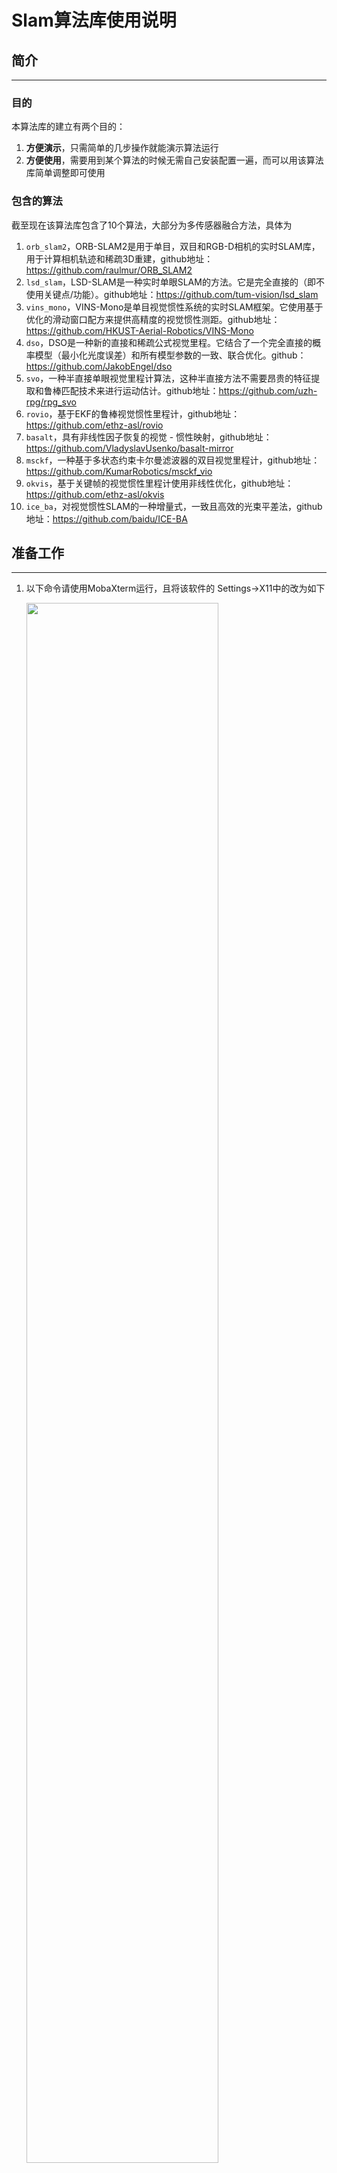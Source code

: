 # Slam算法库使用说明


## 简介

---

### 目的

本算法库的建立有两个目的：

1. **方便演示**，只需简单的几步操作就能演示算法运行
2. **方便使用**，需要用到某个算法的时候无需自己安装配置一遍，而可以用该算法库简单调整即可使用

### 包含的算法

截至现在该算法库包含了10个算法，大部分为多传感器融合方法，具体为

1. `orb_slam2`，ORB-SLAM2是用于单目，双目和RGB-D相机的实时SLAM库，用于计算相机轨迹和稀疏3D重建，github地址：https://github.com/raulmur/ORB_SLAM2
2. `lsd_slam`，LSD-SLAM是一种实时单眼SLAM的方法。它是完全直接的（即不使用关键点/功能）。github地址：https://github.com/tum-vision/lsd_slam
3. `vins_mono`，VINS-Mono是单目视觉惯性系统的实时SLAM框架。它使用基于优化的滑动窗口配方来提供高精度的视觉惯性测距。github地址：https://github.com/HKUST-Aerial-Robotics/VINS-Mono
4. `dso`，DSO是一种新的直接和稀疏公式视觉里程。它结合了一个完全直接的概率模型（最小化光度误差）和所有模型参数的一致、联合优化。github：https://github.com/JakobEngel/dso
5. `svo`，一种半直接单眼视觉里程计算法，这种半直接方法不需要昂贵的特征提取和鲁棒匹配技术来进行运动估计。github地址：https://github.com/uzh-rpg/rpg_svo
6. `rovio`，基于EKF的鲁棒视觉惯性里程计，github地址：https://github.com/ethz-asl/rovio
7. `basalt`，具有非线性因子恢复的视觉 - 惯性映射，github地址：https://github.com/VladyslavUsenko/basalt-mirror
8. `msckf`，一种基于多状态约束卡尔曼滤波器的双目视觉里程计，github地址：https://github.com/KumarRobotics/msckf_vio
9. `okvis`，基于关键帧的视觉惯性里程计使用非线性优化，github地址：https://github.com/ethz-asl/okvis
10. `ice_ba`，对视觉惯性SLAM的一种增量式，一致且高效的光束平差法，github地址：https://github.com/baidu/ICE-BA





## 准备工作

---

1. 以下命令请使用MobaXterm运行，且将该软件的 Settings->X11中的改为如下

   <img src="https://github.com/Fresh-Orange/slam_lib/raw/master/image/1565093034762.png" width="80%" height="80%" />
   

2. 输入命令`xclock`，若能看到一个时钟就没问题

3. 输入 `xhost +`，解除Xserver的访问限制

4. 脚本使用了两个python包---`argparse`和`pyqt5`，如果你所在的环境没有这两个包请先安装它们

5. **在任意一台服务器运行**

   1. 下载镜像

      ```bash
      docker pull freshorange/ros_slam_image:19-8-13
      docker pull freshorange/ros_slam_image:kinetic_19-8-13
      docker pull freshorange/no_ros_slam:basalt-v3
      ```
   
   2. 运行上述三个镜像，并将其中的`/root/setup_dataset.sh`中的数据集路径修改成该服务器能访问到的路径，之后保存为镜像，命令大概如下：
   
      ```
      docker run -it --name ros_slam_14 freshorange/ros_slam_image:19-8-13 /bin/bash
      (在容器中修改)vi /root/setup_dataset.sh
      docker commit ros_slam_14 freshorange/ros_slam_image:19-8-13
      
      docker run -it --name ros_slam_16 freshorange/ros_slam_image:kinetic_19-8-13 /bin/bash
      (在容器中修改)vi /root/setup_dataset.sh
      docker commit ros_slam_16 freshorange/ros_slam_image:kinetic_19-8-13
      
      docker run -it --name no_ros freshorange/no_ros_slam:basalt-v3 /bin/bash
      (在容器中修改)vi /root/setup_dataset.sh
      docker commit no_ros freshorange/no_ros_slam:basalt-v3
      ```
   
      
   
   3. 下载外层封装代码
   
      `git clone https://github.com/Fresh-Orange/slam_lib.git && cd slam_lib`





## 图形界面使用

---

运行`python3 slam_gui.py`，将看到下图的图形界面，选择一种算法并选择一个数据集之后点击运行即可。当需要关闭所有运行窗口时，只需要点击“终止运行”即可全部关闭

<img src="https://github.com/Fresh-Orange/slam_lib/raw/master/image/1565784936306.png" width="50%" height="50%" />



## 命令行方式使用

---

运行`python3 slam_cmd.py --help`将看到命令行运行的使用方法。

该脚本有三个参数：

`--algo`：要运行的算法

`--dataset`：算法要运行在哪个数据集上

`--algo_dataset`：仅用于查看某个特定算法支持的数据集

使用举例：

1. 查看`orb_slam`支持的数据集

   `python slam_cmd.py --algo_dataset orb_slam`

   输出为 `available datasets for orb_slam: ['tum', 'kitti', 'euroc']`

2. 运行LSD-slam

   `python3 slam_cmd.py --algo lsd_slam --dataset lsd_room`

   将会出现lsd-slam的运行界面



## 写给开发人员的使用方法

---

### 解开封装

上述脚本运行算法时存在3层封装，这里自上而下一层一层解开封装。

1. **python脚本层封装**

   **目的**：该层封装目的是简化不同算法不同数据集的调用方式，使得用户能够方便的选择想要运行的算法与数据集

   **实现**：

   - `slam_gui.py`使用`pyqt5`制作了简单的图形界面，用户点击选择算法(数据集)时记录下选择，点击运行时则调用下层封装
   - `slam_cmd.py`使用`argparse`实现了参数的传递，并通过一些判断逻辑确保用户的输入是可执行的，然后调用下层封装

   **调用下层**：

   主要是`slam_gui.py`和`slam_cmd.py`中的`docker_cmd`这个字符串，这个命令使用docker运行了一个特定的镜像并调用了其内部的脚本，以下述的命令为例，解析这个命令的含义

   ```bash
   docker run --env="DISPLAY"  \
                   --net=host  \
                   --volume="$HOME/.Xauthority:/root/.Xauthority:rw"  \
                   --env="QT_X11_NO_MITSHM=1" \
                   -v /tmp/.X11-unix:/tmp/.X11-unix:ro \
                   -it --rm --name slam_from_qt  \
                   -v /home:/out_home ros_slam_image:19-7-22  \
                    /bin/bash -c "/bin/bash /root/run_orb_slam.sh tum"
   ```

   `上述前五行的参数`：都是为了能在docker中正常显示图形界面而需要传递进去的参数

   `--name slam_from_qt`：赋予这个容器的名字，方便之后通过名字kill这个容器

   `-v /home:/out_home`：表示将本地的home目录挂载到docker容器中的out_home目录，这是为了在docker容器中能够访问到外部的数据集

   `ros_slam_image:19-7-22`：要运行的镜像，这里要运行的orb_slam就安装在这个镜像之中

   `/bin/bash -c "/bin/bash /root/run_orb_slam.sh tum"`：要在容器之中运行的命令，即在容器中运行`/bin/bash /root/run_orb_slam.sh tum`

   

   因此，这个命令的执行结果就是“**从某个镜像运行一个容器，这个容器拥有运行图形界面的能力，并在这个容器中运行一行命令**”

   

2. **docker层封装**

   **目的**：为了方便算法库的转移。可以轻松的将算法库迁移到另一台电脑中运行，而不需要重新部署繁杂的环境

   **实现**：

   1. 以[官方ros](https://hub.docker.com/_/ros)的`ros:indigo`为基础镜像，在此镜像上安装了`dso, svo, okvis, orb_slam, lsd_slam, rovio, ice_ba`等算法，安装结束后保存为`ros_slam_image:19-8-13`镜像

   2. 以[官方ros](https://hub.docker.com/_/ros)的`ros:kinetic`为基础镜像，在此镜像上安装了`vins_mono, msckf`算法，安装结束后保存为`ros_slam_image:kinetic_19-8-13`镜像

   3. 以[官方ubuntu](https://hub.docker.com/_/ubuntu)的`ubuntu:18.04`为基础镜像，在此镜像上安装了`basalt`算法，安装结束后保存为`no_ros_slam:basalt-v1`镜像

      

3. **bash脚本层封装**

   **目的**：

   1. 为了整合运行命令。slam算法（特别是基于ros运行的算法）常常需要开启多个终端运行多个命令，这一层封装将这些命令打包，使得可以用统一的一句命令调用运行算法。
   2. 在此层实现了数据集选择功能

   **实现**：

   将所有的算法都整合成统一命名格式（run_XXX.sh）的脚本，并放在同一地方（/root目录），`ros_slam_image:19-7-22`镜像的root目录如下所示

   ![1565244066646](https://github.com/Fresh-Orange/slam_lib/raw/master/image/1565244066646.png)

   

   本层的封装根据不同算法的具体情况其命令大不相同，这里以orb_slam算法为例，run_orb_slam.sh的内容（仅仅显示部分）如下：

   ![1565244373671](https://github.com/Fresh-Orange/slam_lib/raw/master/image/1565244373671.png)

   上述内容显示该脚本中根据用户传入的参数选择不同的运行命令和数据集运行，并将冗长的命令封装在脚本内部。





### 进行修改

首先，你不必担心你的修改会破坏这个算法库，这就像我们使用ubuntu镜像进行各种安装配置但是并没有影响原来的ubuntu镜像一样。

当然，你如果希望你的修改能固化为镜像，那么请参考`docker commit`命令，将你的容器变为一个镜像。

这里**以orb_slam为例，假设你需要orb_slam运行在一个新的数据集上面**：

1. 开启docker容器

   orb_slam安装在镜像`ros_slam_image:19-7-22`中，因此我们运行此镜像得到一个容器(见下述命令)，其中的容器名称随意

   ```bash
   docker run --env="DISPLAY"  \
                   --net=host  \
                   --volume="$HOME/.Xauthority:/root/.Xauthority:rw"  \
                   --env="QT_X11_NO_MITSHM=1" \
                   -v /tmp/.X11-unix:/tmp/.X11-unix:ro \
                   -it --rm --name whatever_you_like  \
                   -v /home:/out_home ros_slam_image:19-7-22  \
                    /bin/bash
   ```

   

2. 准备好数据文件并修改脚本文件

   在本例中需要准备yaml文件和数据集，并修改/root/run_orb_slam.sh中的命令

   ![1565580630196](https://github.com/Fresh-Orange/slam_lib/raw/master/image/1565580630196.png)

   

3. 运行脚本

   使用`/bin/bash run_orb_slam.sh`运行脚本，这里使用bash而不是sh，因为有些脚本中运行了`source`命令，使用sh运行这些脚本会有问题

   

